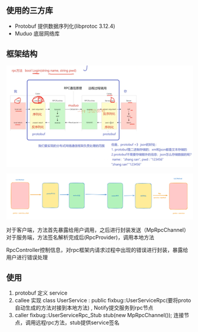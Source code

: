 ## 使用的三方库

- Protobuf 提供数据序列化(libprotoc 3.12.4)
- Muduo 底层网络库


## 框架结构

![alt text](assets/README/image.png)

![alt text](assets/README/image-1.png)

对于客户端，方法首先暴露给用户调用，之后进行封装发送（MpRpcChannel）
对于服务端，方法签名解析完成后(RpcProvider)，调用本地方法

RpcController控制信息，对rpc框架内请求过程中出现的错误进行封装，暴露给用户进行错误处理


## 使用

1. protobuf 定义 service
2. callee 实现 class UserService : public fixbug::UserServiceRpc(要将proto自动生成的方法对接到本地方法) , Notify提交服务到rpc节点
3. caller fixbug::UserServiceRpc_Stub stub(new MpRpcChannel()); 连接节点，调用远程rpc方法，stub提供service签名




